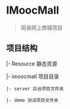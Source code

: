 # IMoocMall

> 简易网上商城项目

## 项目结构

|- Resource 静态资源

|- imoocmall 项目目录

    |- server 后台项目文件夹

    |- demo 测试项目文件夹